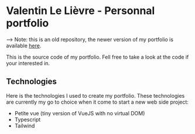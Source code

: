 # Valentin Le Lièvre - Personnal portfolio

--> Note: this is an old repository, the newer version of my portfolio is available [here](https://github.com/valentin-llv/portfolio).

This is the source code of my portfolio. Fell free to take a look at the code if your interested in.

## Technologies

Here is the technologies I used to create my portfolio. These technologies are currently my go to choice when it come to start a new web side project:
+ Petite vue (tiny version of VueJS with no virtual DOM)
+ Typescript
+ Tailwind